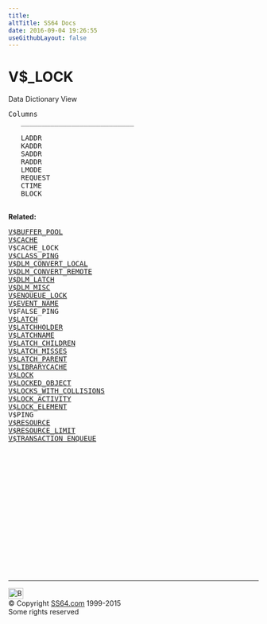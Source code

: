 ```yaml
---
title:
altTitle: SS64 Docs
date: 2016-09-04 19:26:55
useGithubLayout: false
---
```

<!-- #BeginLibraryItem "/Library/head_orav.lbi" --><!-- #EndLibraryItem --><h1>V$_LOCK </h1>  
 <p> Data Dictionary View </p> 
 
<pre>Columns
   ___________________________
 
   LADDR
   KADDR
   SADDR
   RADDR
   LMODE
   REQUEST
   CTIME
   BLOCK

</pre>
<p><b>Related:</b></p>
<pre><a href="V$BUFFER_POOL.html">V$BUFFER_POOL</a> 
<a href="V$CACHE.html">V$CACHE</a>
V$CACHE_LOCK
<a href="V$CLASS_PING.html">V$CLASS_PING</a> 
<a href="V$DLM_CONVERT_LOCAL.html">V$DLM_CONVERT_LOCAL</a> 
<a href="V$DLM_CONVERT_REMOTE.html">V$DLM_CONVERT_REMOTE</a> 
<a href="V$DLM_LATCH.html">V$DLM_LATCH</a> 
<a href="V$DLM_MISC.html">V$DLM_MISC</a> 
<a href="V$ENQUEUE_LOCK.html">V$ENQUEUE_LOCK</a> 
<a href="V$EVENT_NAME.html">V$EVENT_NAME</a> 
V$FALSE_PING
<a href="V$LATCH.html">V$LATCH</a> 
<a href="V$LATCHHOLDER.html">V$LATCHHOLDER</a> 
<a href="V$LATCHNAME.html">V$LATCHNAME</a> 
<a href="V$LATCH_CHILDREN.html">V$LATCH_CHILDREN</a> 
<a href="V$LATCH_MISSES.html">V$LATCH_MISSES</a> 
<a href="V$LATCH_PARENT.html">V$LATCH_PARENT</a> 
<a href="V$LIBRARYCACHE.html">V$LIBRARYCACHE</a> 
<a href="V$LOCK.html">V$LOCK</a> 
<a href="V$LOCKED_OBJECT.html">V$LOCKED_OBJECT</a> 
<a href="V$LOCKS_WITH_COLLISIONS.html">V$LOCKS_WITH_COLLISIONS</a> 
<a href="V$LOCK_ACTIVITY.html">V$LOCK_ACTIVITY</a> 
<a href="V$LOCK_ELEMENT.html">V$LOCK_ELEMENT</a> 
V$PING
<a href="V$RESOURCE.html">V$RESOURCE</a>  
<a href="V$RESOURCE_LIMIT.html">V$RESOURCE_LIMIT</a> 
<a href="V$TRANSACTION_ENQUEUE.html">V$TRANSACTION_ENQUEUE</a> </pre><!-- #BeginLibraryItem "/Library/foot_orad.lbi" --><p>
<!-- oracle-footer -->
<ins class="adsbygoogle" style="display:inline-block;width:300px;height:250px" data-ad-client="ca-pub-6140977852749469" data-ad-slot="4275490898"></ins>
<script>
(adsbygoogle = window.adsbygoogle || []).push({});
</script></p>
<hr>
<div id="bl" class="footer"><a href="V$_LOCK.html#"><img src="../images/top.png" width="30" height="22" alt="Back to the Top"></a></div>
<div id="br" class="footer, tagline">© Copyright <a href="../index.html">SS64.com</a> 1999-2015<br>
Some rights reserved</div>
<!-- #EndLibraryItem -->

